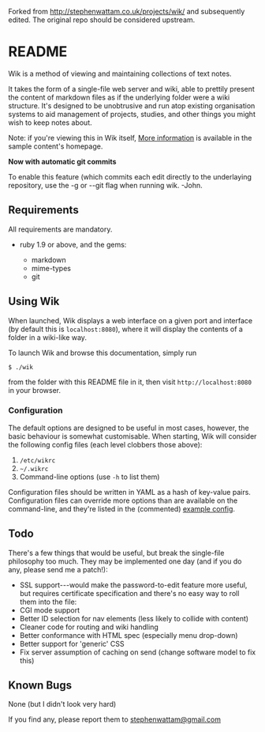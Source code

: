 Forked from <http://stephenwattam.co.uk/projects/wik/> and subsequently edited. The original repo should be considered upstream.

README
======

Wik is a method of viewing and maintaining collections of text notes.

It takes the form of a single-file web server and wiki, able to prettily present the content of markdown files as if the underlying folder were a wiki structure.  It's designed to be unobtrusive and run atop existing organisation systems to aid management of projects, studies, and other things you might wish to keep notes about.

Note: if you're viewing this in Wik itself, [More information](sample-content/) is available in the sample content's homepage.

**Now with automatic git commits**

To enable this feature (which commits each edit directly to the underlaying repository, use the -g or --git flag when running wik. -John.

Requirements
------------
All requirements are mandatory.

* ruby 1.9 or above, and the gems:

    * markdown
    * mime-types
    * git

Using Wik
---------
When launched, Wik displays a web interface on a given port and interface (by default this is `localhost:8080`), where it will display the contents of a folder in a wiki-like way.

To launch Wik and browse this documentation, simply run

    $ ./wik

from the folder with this README file in it, then visit `http://localhost:8080` in your browser.

### Configuration

The default options are designed to be useful in most cases, however, the basic behaviour is somewhat customisable.  When starting, Wik will consider the following config files (each level clobbers those above):
 
 1. `/etc/wikrc`
 2. `~/.wikrc`
 3. Command-line options (use `-h` to list them)

Configuration files should be written in YAML as a hash of key-value pairs.  Configuration files can override more options than are available on the command-line, and they're listed in the (commented) [example config](example.wikrc).

Todo
----
There's a few things that would be useful, but break the single-file philosophy too much.  They may be implemented one day (and if you do any, please send me a patch!):

* SSL support---would make the password-to-edit feature more useful, but requires certificate specification and there's no easy way to roll them into the file:
* CGI mode support
* Better ID selection for nav elements (less likely to collide with content)
* Cleaner code for routing and wiki handling
* Better conformance with HTML spec (especially menu drop-down)
* Better support for 'generic' CSS
* Fix server assumption of caching on send (change software model to fix this)


Known Bugs
----------
None (but I didn't look very hard)

If you find any, please report them to <stephenwattam@gmail.com>

